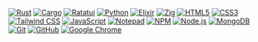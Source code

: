 <a href="#"><img alt="Rust" src="https://img.shields.io/badge/-Rust-000000?style=flat-square&logo=rust&logoColor=white"/></a>
<a href="#"><img alt="Cargo" src="https://img.shields.io/badge/-Cargo-000000?style=flat-square&logo=rust&logoColor=white"/></a>
<a href="#"><img alt="Ratatui" src="https://img.shields.io/badge/-Ratatui-FFA500?style=flat-square&logo=rust&logoColor=white"/></a>
<a href="#"><img alt="Python" src="https://img.shields.io/badge/-Python-3776AB?style=flat-square&logo=python&logoColor=white"/></a>
<a href="#"><img alt="Elixir" src="https://img.shields.io/badge/-Elixir-4B275F?style=flat-square&logo=elixir&logoColor=white"/></a>
<a href="#"><img alt="Zig" src="https://img.shields.io/badge/-Zig-F7A41D?style=flat-square&logo=zig&logoColor=black"/></a>
<a href="#"><img alt="HTML5" src="https://img.shields.io/badge/-HTML5-E34F26?style=flat-square&logo=html5&logoColor=white"/></a>
<a href="#"><img alt="CSS3" src="https://img.shields.io/badge/-CSS3-1572B6?style=flat-square&logo=css3&logoColor=white"/></a>
<a href="#"><img alt="Tailwind CSS" src="https://img.shields.io/badge/-Tailwind%20CSS-38B2AC?style=flat-square&logo=tailwind-css&logoColor=white"/></a>
<a href="#"><img alt="JavaScript" src="https://img.shields.io/badge/-JavaScript-F7DF1E?style=flat-square&logo=javascript&logoColor=black"/></a>
<a href="#"><img alt="Notepad" src="https://img.shields.io/badge/-Notepad-008000?style=flat-square&logo=notepad%2B%2B&logoColor=white"/></a>
<a href="#"><img alt="NPM" src="https://img.shields.io/badge/-NPM-CB3837?style=flat-square&logo=npm&logoColor=white"/></a>
<a href="#"><img alt="Node.js" src="https://img.shields.io/badge/-Node.js-43853D?style=flat-square&logo=node.js&logoColor=white"/></a>
<a href="#"><img alt="MongoDB" src="https://img.shields.io/badge/-MongoDB-47A248?style=flat-square&logo=mongodb&logoColor=white"/></a>
<a href="#"><img alt="Git" src="https://img.shields.io/badge/-Git-F05032?style=flat-square&logo=git&logoColor=white"/></a>
<a href="#"><img alt="GitHub" src="https://img.shields.io/badge/-GitHub-181717?style=flat-square&logo=github&logoColor=white"/></a>
<a href="#"><img alt="Google Chrome" src="https://img.shields.io/badge/-Chrome-4285F4?style=flat-square&logo=google-chrome&logoColor=white"/></a>
